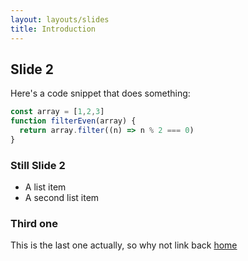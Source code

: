 ```yaml
---
layout: layouts/slides
title: Introduction
---
```



<section>

<section>

## Slide 2

Here's a code snippet that does something:

```js {data-line-numbers=1|3|}
const array = [1,2,3]
function filterEven(array) {
  return array.filter((n) => n % 2 === 0)
}
```

</section>

<section>

### Still Slide 2

* A list item
* A second list item

</section>

<section>

### Third one

This is the last one actually, so why not link back [home](/)

</section>

</section>
